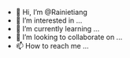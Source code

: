 - 👋 Hi, I’m @Rainietiang
- 👀 I’m interested in ...
- 🌱 I’m currently learning ...
- 💞️ I’m looking to collaborate on ...
- 📫 How to reach me ...

<!---
Rainietiang/Rainietiang is a ✨ special ✨ repository because its `README.md` (this file) appears on your GitHub profile.
You can click the Preview link to take a look at your changes.
--->
